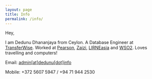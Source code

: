 ```yaml
---
layout: page
title: Info 
permalink: /info/
---
```


Hey,

I am Dedunu Dhananjaya from Ceylon. A Database Engineer at [TransferWise](https://transferwise.com/). Worked at [Pearson](https://www.pearson.com/), [Zaizi](https://zaizi.com/), [LIRNEasia](https://lirneasia.net/) and [WSO2](https://wso2.com/). Loves travelling and computers!

Email: [admin[at]dedunu[dot]info](mailto:admin@dedunu.info)


Mobile: +372 5607 5947 / +94 71 944 2530 
